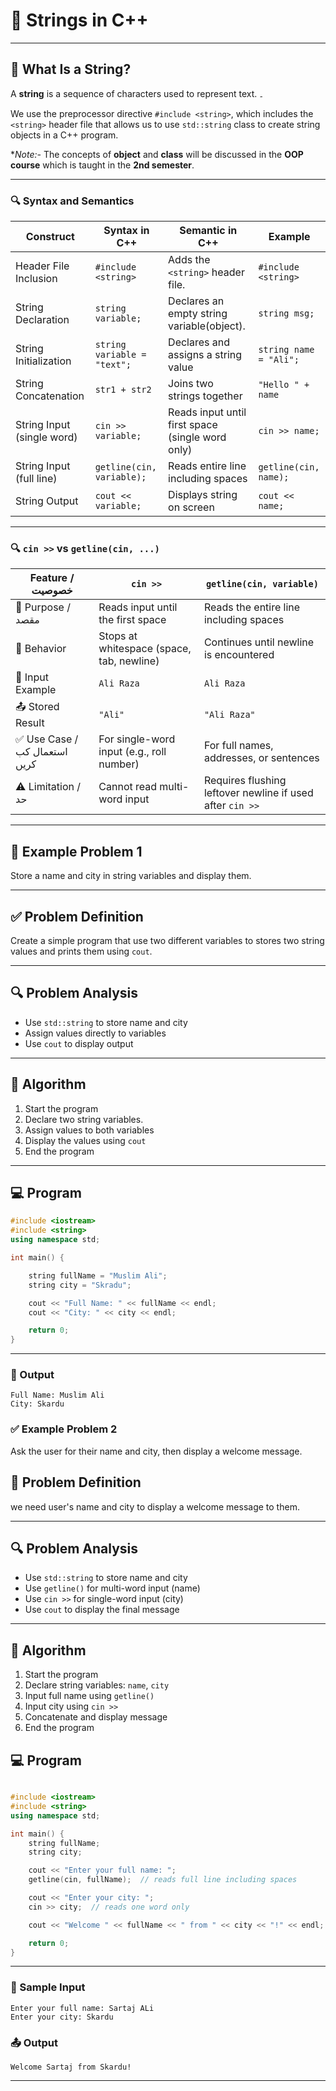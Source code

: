 # 🧵 Strings in C++

---

## 📌 What Is a String?

A **string** is a sequence of characters used to represent text.  ۔

We use the preprocessor directive `#include <string>`, which includes the `<string>` header file that allows us to use `std::string` class to create string objects in a C++ program.

**Note:-* The concepts of **object** and **class** will be discussed in the **OOP course** which is taught in the **2nd semester**.

---

### 🔍 Syntax and Semantics

| Construct              | Syntax in C++                     | Semantic in C++                                                   | Example                                      |
|------------------------|-----------------------------------|-------------------------------------------------------------------|----------------------------------------------|
| Header File Inclusion  | `#include <string>`               | Adds the `<string>` header file.                                  | `#include <string>`                          |
| String Declaration     | `string variable;`                | Declares an empty string variable(object).                                 | `string msg;`                                |
| String Initialization  | `string variable = "text";`       | Declares and assigns a string value                               | `string name = "Ali";`                       |
| String Concatenation   | `str1 + str2`                     | Joins two strings together                                        | `"Hello " + name`                            |
| String Input (single word) | `cin >> variable;`            | Reads input until first space (single word only)                  | `cin >> name;`                               |
| String Input (full line)   | `getline(cin, variable);`     | Reads entire line including spaces                                | `getline(cin, name);`                        |
| String Output          | `cout << variable;`               | Displays string on screen                                         | `cout << name;`                              |


---

### 🔍 `cin >>` vs `getline(cin, ...)`

| Feature / خصوصیت         | `cin >>`                                      | `getline(cin, variable)`                                  |
|--------------------------|-----------------------------------------------|------------------------------------------------------------|
| 📌 Purpose / مقصد         | Reads input until the first space             | Reads the entire line including spaces                     |
| 🧠 Behavior               | Stops at whitespace (space, tab, newline)     | Continues until newline is encountered                     |
| 🧪 Input Example          | `Ali Raza`                                    | `Ali Raza`                                                 |
| 📤 Stored Result          | `"Ali"`                                       | `"Ali Raza"`                                               |
| ✅ Use Case / استعمال کب کریں | For single-word input (e.g., roll number)     | For full names, addresses, or sentences                    |
| ⚠️ Limitation / حد         | Cannot read multi-word input                  | Requires flushing leftover newline if used after `cin >>`  |

---

## 🧩 Example Problem 1  

Store a name and city in string variables and display them.  

---

## ✅ Problem Definition  

Create a simple program that use two different variables to stores two string values and prints them using `cout`.  

---

## 🔍 Problem Analysis  
- Use `std::string` to store name and city  
- Assign values directly to variables  
- Use `cout` to display output

---

## 🧮 Algorithm  
1. Start the program  
2. Declare two string variables.  
3. Assign values to both variables  
4. Display the values using `cout`  
5. End the program

---

## 💻 Program

```cpp
#include <iostream>
#include <string>
using namespace std;

int main() {

    string fullName = "Muslim Ali";
    string city = "Skradu";

    cout << "Full Name: " << fullName << endl;
    cout << "City: " << city << endl;

    return 0;
}
```

---

### 🧪 Output
```
Full Name: Muslim Ali
City: Skardu
```


### ✅ Example Problem 2

Ask the user for their name and city, then display a welcome message.  

## 🧩 Problem Definition  

we need user's name and city to display a welcome message to them.  

---

## 🔍 Problem Analysis  
- Use `std::string` to store name and city
- Use `getline()` for multi-word input (name)  
- Use `cin >>` for single-word input (city)  
- Use `cout` to display the final message  

---

## 🧮 Algorithm  
1. Start the program  
2. Declare string variables: `name`, `city`  
3. Input full name using `getline()`    
5. Input city using `cin >>`  
6. Concatenate and display message  
7. End the program

## 💻 Program

```cpp

#include <iostream>
#include <string>
using namespace std;

int main() {
    string fullName;  
    string city; 

    cout << "Enter your full name: ";
    getline(cin, fullName);  // reads full line including spaces

    cout << "Enter your city: ";
    cin >> city;  // reads one word only

    cout << "Welcome " << fullName << " from " << city << "!" << endl;

    return 0;
}

```
---

### 🧪 Sample Input
```
Enter your full name: Sartaj ALi
Enter your city: Skardu
```

### 📤 Output
```
Welcome Sartaj from Skardu!
```

---




````

